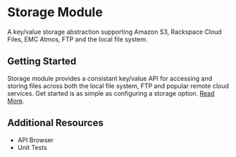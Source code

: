 # Storage Module

A key/value storage abstraction supporting Amazon S3, Rackspace Cloud Files, EMC Atmos, FTP and the local file system.

## Getting Started

Storage module provides a consistant key/value API for accessing and storing files across both the 
local file system, FTP and popular remote cloud services. Get started is as simple as configuring 
a storage option. [Read More](start).

## Additional Resources

- API Browser
- Unit Tests